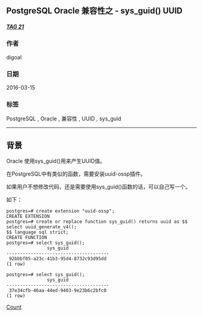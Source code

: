 ## PostgreSQL Oracle 兼容性之 - sys_guid() UUID   
##### [TAG 21](../class/21.md)
                             
### 作者                             
digoal                              
                                
### 日期                              
2016-03-15                                                         
                              
### 标签                                                                                                                                              
PostgreSQL , Oracle , 兼容性 , UUID , sys_guid     
                            
----                              
                            
## 背景                      
Oracle 使用sys_guid()用来产生UUID值。  
  
在PostgreSQL中有类似的函数，需要安装uuid-ossp插件。  
  
如果用户不想修改代码，还是需要使用sys_guid()函数的话，可以自己写一个。  
  
如下：  
  
```  
postgres=# create extension "uuid-ossp";  
CREATE EXTENSION  
postgres=# create or replace function sys_guid() returns uuid as $$  
select uuid_generate_v4();  
$$ language sql strict;  
CREATE FUNCTION  
postgres=# select sys_guid();  
               sys_guid                 
--------------------------------------  
 92bbbf05-a23c-41b3-95d4-8732c93d95dd  
(1 row)  
  
postgres=# select sys_guid();  
               sys_guid                 
--------------------------------------  
 37e34cfb-46aa-44ed-9403-9e23b6c2bfc0  
(1 row)    
```  
  
[Count](http://info.flagcounter.com/h9V1)                                                                                              
                                                                                          
                                               
